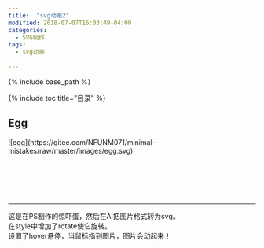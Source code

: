 ```yaml
---
title:  "svg动画2"
modified: 2018-07-07T16:03:49-04:00
categories: 
  - SVG制作
tags:
  - svg动画
  
---
```


{% include base_path %}

{% include toc title="目录" %}

## Egg

<head>
  <meta charset="UTF-8">
  <style>

	.flipper-object {
	  perspective: 200px;
	  position: absolute;
	  transition: transform 5s;
	  transform-style: perserve-sd; 
	}
	.flipper:hover .flipper-vertical {
	    transform: rotateX(360deg) rotateY(-360deg) scaleX(1) scaleY(1) translateX(-180px) translateY(-166px) scale(2);
	    animation: pulse 1s 1s infinite alternate both;
	    }	
   	    
  </style>
</head>

<body>
<div class="flipper">
    <span class="flipper-object flipper-vertical">
       <span class="panel front"></span>
       <span class="panel back"></span>
       ![egg](https://gitee.com/NFUNM071/minimal-mistakes/raw/master/images/egg.svg)
    </span>
</div>
<br>
<br>
<br>
<br>
<br>
</body>

***
这是在PS制作的惊吓蛋，然后在AI把图片格式转为svg。
<br>
在style中增加了rotate使它旋转。
<br>
设置了hover悬停，当鼠标指到图片，图片会动起来！